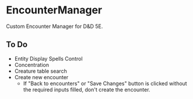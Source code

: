 # EncounterManager

Custom Encounter Manager for D&D 5E.

## To Do

- Entity Display Spells Control
- Concentration
- Creature table search
- Create new encounter
    - If "Back to encounters" or "Save Changes" button is clicked without the required inputs filled, don't create the encounter.
